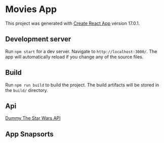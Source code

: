 # Movies App

This project was generated with [Create React App](https://reactjs.org/docs/create-a-new-react-app.html) version 17.0.1.

## Development server

Run `npm start` for a dev server. Navigate to `http://localhost:3000/`. The app will automatically reload if you change any of the source files.

## Build

Run `npm run build` to build the project. The build artifacts will be stored in the `build/` directory.

## Api
[Dummy The Star Wars API](https://swapi.dev/)



## App Snapsorts

